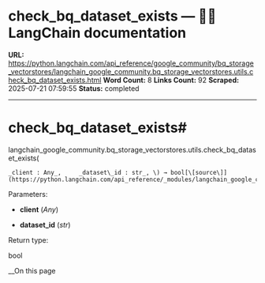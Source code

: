 # check_bq_dataset_exists — 🦜🔗 LangChain  documentation

**URL:** https://python.langchain.com/api_reference/google_community/bq_storage_vectorstores/langchain_google_community.bq_storage_vectorstores.utils.check_bq_dataset_exists.html
**Word Count:** 8
**Links Count:** 92
**Scraped:** 2025-07-21 07:59:55
**Status:** completed

---

# check\_bq\_dataset\_exists\#

langchain\_google\_community.bq\_storage\_vectorstores.utils.check\_bq\_dataset\_exists\(

    _client : Any_,     _dataset\_id : str_, \) → bool[\[source\]](https://python.langchain.com/api_reference/_modules/langchain_google_community/bq_storage_vectorstores/utils.html#check_bq_dataset_exists)\#     

Parameters:     

  * **client** \(_Any_\)

  * **dataset\_id** \(_str_\)

Return type:     

bool

__On this page